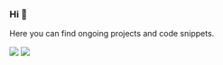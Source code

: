 ### Hi 👋
Here you can find ongoing projects and code snippets.


<!-- Stats -->
<img align="center" src="https://github-readme-stats.vercel.app/api/top-langs/?username=safkmoem3f&hide_border=true&hide_title=true" />
<img align="center" src="https://github-readme-stats.vercel.app/api/?username=safkmoem3f&theme=graywhite&line_height=22&layout=compact&hide_border=true&hide_title=true" />

